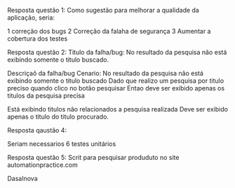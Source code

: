 Resposta questão 1:
Como sugestão para melhorar a qualidade da aplicação, seria:

1 correção dos bugs
2 Correção da falaha de segurança
3 Aumentar a cobertura dos testes 


Resposta questão 2:
Titulo da falha/bug: No resultado da pesquisa não está exibindo somente o titulo buscado.

Descriçaõ da falha/bug
Cenario: No resultado da pesquisa não está exibindo somente o titulo buscado
	Dado que realizo um pesquisa por titulo preciso
	quando clico no botão pesquisar
	Entao deve ser exibido apenas os titulos da pesquisa precisa

Está exibindo titulos não relacionados a pesquisa realizada
Deve ser exibido apenas o titulo do titulo procurado.


Resposta qaustão 4:

Seriam necessarios 6 testes unitários

Resposta questão 5:
Scrit para pesquisar produduto no site automationpractice.com


DasaInova







